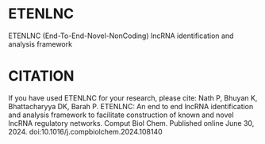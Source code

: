 # ETENLNC
ETENLNC (End-To-End-Novel-NonCoding) lncRNA identification and analysis framework

# CITATION
If you have used ETENLNC for your research, please cite: 
Nath P, Bhuyan K, Bhattacharyya DK, Barah P. ETENLNC: An end to end lncRNA identification and analysis framework to facilitate construction of known and novel lncRNA regulatory networks. Comput Biol Chem. Published online June 30, 2024. doi:10.1016/j.compbiolchem.2024.108140
